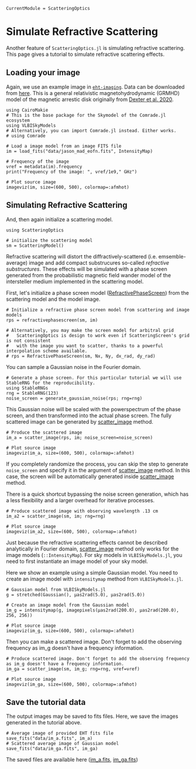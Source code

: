 ```@meta
CurrentModule = ScatteringOptics
```

# Simulate Refractive Scattering
Another feature of `ScatteringOptics.jl` is simulating refractive scattering. This page gives a tutorial to simulate refractive scattering effects. 

## Loading your image
Again, we use an example image in [`eht-imaging`](https://github.com/achael/eht-imaging). Data can be downloaded from [here](data/jason_mad_eofn.fits). This is a general relativistic magnetohydrodynamic (GRMHD) model of the magnetic arrestic disk originally from [Dexter et al. 2020](https://ui.adsabs.harvard.edu/abs/2020MNRAS.494.4168D/abstract).

```@example 1
using CairoMakie
# This is the base package for the Skymodel of the Comrade.jl ecosystem
using VLBISkyModels
# Alternatively, you can import Comrade.jl instead. Either works.
# using Comrade

# Load a image model from an image FITS file
im = load_fits("data/jason_mad_eofn.fits", IntensityMap)

# Frequency of the image
νref = metadata(im).frequency
print("Frequency of the image: ", νref/1e9," GHz")

# Plot source image
imageviz(im, size=(600, 500), colormap=:afmhot)
```

## Simulating Refractive Scattering
And, then again initialize a scattering model.

```@example 1
using ScatteringOptics

# initialize the scattering model
sm = ScatteringModel()
```

Refractive scattering will distort the diffractively-scattered (i.e. emsemble-average) image and add compact substrucures so-called *refractive substructures*.
These effects will be simulated with a phase screen generated from the probabilistic magnetic field wander model of the intersteller medium implemented in the scattering model. 

First, let's initialize a phase screen model ([RefractivePhaseScreen](@ref)) from the scattering model and the model image.
```@example 1
# Initialize a refractive phase screen model from scattering and image models
rps = refractivephasescreen(sm, im) 

# Alternatively, you may make the screen model for arbitral grid
#   ScatteringOptics is design to work even if ScatteringScreen's grid is not consistent
#   with the image you want to scatter, thanks to a powerful interpolation scheme available.
# rps = RefractivePhaseScreen(sm, Nx, Ny, dx_rad, dy_rad) 
```

You can sample a Gaussian noise in the Fourier domain.

```@example 1
# Generate a phase screen. For this particular tutorial we will use StableRNG for the reproducibility.
using StableRNGs 
rng = StableRNG(123)
noise_screen = generate_gaussian_noise(rps; rng=rng)
```

This Gaussian noise will be scaled with the powerspectrum of the phase screen, and then transformed into the actual phase screen. The fully scattered image can be generated by [scatter_image](@ref) method.

```@example 1
# Produce the scattered image
im_a = scatter_image(rps, im; noise_screen=noise_screen)

# Plot source image
imageviz(im_a, size=(600, 500), colormap=:afmhot)
```

If you completely randomize the process, you can skip the step to generate `noise_screen` and specify it in the argument of [scatter_image](@ref) method. In this case, the screen will be automatically generated inside [scatter_image](@ref) method. 

There is a quick shortcut bypassing the noise screen generation, which has a less flexibility and a larger overhead for iterative processes.

```@example 1
# Produce scattered image with observing wavelength .13 cm
im_a2 = scatter_image(sm, im; rng=rng)

# Plot source image
imageviz(im_a2, size=(600, 500), colormap=:afmhot)
```

Just because the refractive scattering effects cannot be described analytically in Fourier domain, [scatter_image](@ref) method only works
for the image models (`::IntensityMap`). For sky models in `VLBISkyModels.jl`, you need to first instantiate an image model of your sky model.

Here we show an example using a simple Gaussian model. You need to create an image model with `intensitymap` method from `VLBISkyModels.jl`.

```@example 1
# Gaussian model from VLBISkyModels.jl
g = stretched(Gaussian(), μas2rad(5.0), μas2rad(5.0))

# Create an image model from the Gaussian model
im_g = intensitymap(g, imagepixels(μas2rad(200.0), μas2rad(200.0), 256, 256))

# Plot source image
imageviz(im_g, size=(600, 500), colormap=:afmhot)
```

Then you can make a scattered image. Don't forget to add the observing frequency as im_g doesn't have a frequency information.

```@example 1
# Produce scattered image. Don't forget to add the observing frequency as im_g doesn't have a frequency information.
im_ga = scatter_image(sm, im_g; rng=rng, νref=νref)

# Plot source image
imageviz(im_ga, size=(600, 500), colormap=:afmhot)
```

## Save the tutorial data 
The output images may be saved to fits files. Here, we save the images generated in the tutorial above.

```@example 1
# Average image of provided EHT fits file
save_fits("data/im_a.fits", im_a)
# Scattered average image of Gaussian model
save_fits("data/im_ga.fits", im_ga)
```

The saved files are available here ([im_a.fits](data/im_a.fits), [im_ga.fits](data/im_a.fits))
